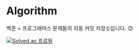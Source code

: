 # Algorithm
백준 + 프로그래머스 문제들의 자동 커밋 저장소입니다. 😊

<a href="https://solved.ac/profile/tjdgh0855" style="display: inline-block;">
    <img src="http://mazassumnida.wtf/api/v2/generate_badge?boj=tjdgh0855" alt="Solved.ac 프로필">
</a>
